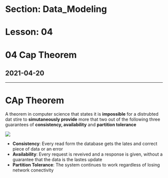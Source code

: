 # Section: Data_Modeling
# Lesson: 04
# 04 Cap Theorem
## 2021-04-20
---

# CAp Theorem
A theorem in computer science that states it is **impossible** for a distrubted dat stire to **simutaneously provide** more that two out of the following three guarantees of **consistency, availability** and **partition tolerance**


![](https://i.imgur.com/bcSBUcS.png)

- **Consistency**: Every read form the database gets the lates and correct piece of data or an error
- **Availability**: Every request is reveived and a response is given, without a guarantee that the data is the lastes update
- **Partition Tolerance**: The system continues to work regardless of losing network conectivity

